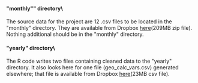 #### "monthly"" directory\

The source data for the project are 12 .csv files to be located in the "monthly" directory.  They are available from Dropbox [here](https://www.dropbox.com/scl/fi/lkjpfymd0jfbx1a6ovl8n/monthly_data.zip?rlkey=lprave7iebdst4wvvetz43qa2&dl=0)(209MB zip file).  Nothing additional should be in the "monthly" directory.

#### "yearly" directory\

The R code writes two files containing cleaned data to the "yearly" directory.  It also looks here for one file (geo_calc_vars.csv) generated elsewhere; that file is available from Dropbox [here](https://www.dropbox.com/scl/fo/3v2x7ia8t3wbom4gdlny2/h?rlkey=n53l1qck7afmx2eoapsfiszo1&dl=0)(23MB csv file).